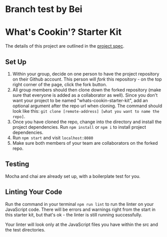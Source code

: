 # Branch test by Bei 

# What's Cookin'? Starter Kit 

The details of this project are outlined in the <a href="https://frontend.turing.edu/projects/What%27sCookin-PartOne.html" target="\__blank">project spec</a>.

## Set Up 

1. Within your group, decide on one person to have the project repository on their Github account. This person will *fork* this repository - on the top right corner of the page, click the fork button. 
2. All group members should then clone down the forked repository (make sure that everyone is added as a collaborator as well). Since you don't want your project to be named "whats-cookin-starter-kit", add an optional argument after the repo url when cloning. The command should look like this: `git clone [remote-address] [what you want to name the repo]`.
3. Once you have cloned the repo, change into the directory and install the project dependencies. Run `npm install` or `npm i` to install project dependencies.
4. Run `npm start` and visit `localhost:8080`
5. Make sure both members of your team are collaborators on the forked repo.

## Testing 

Mocha and chai are already set up, with a boilerplate test for you. 

## Linting Your Code 

Run the command in your terminal `npm run lint` to run the linter on your JavaScript code. There will be errors and warnings right from the start in this starter kit, but that's ok - the linter is still running successfully.

Your linter will look only at the JavaScript files you have within the src and the test directories.

